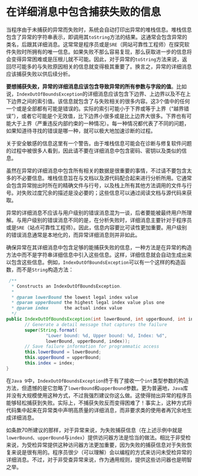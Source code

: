 # 在详细消息中包含捕获失败的信息

当程序由于未捕获的异常⽽失败时，系统会⾃动打印出异常的堆栈信息。堆栈信息包含了异常的字符串表示，即调⽤其`toString`⽅法的结果。这通常会包含异常的类名，后跟其详细消息。这常常是程序员或是`SRE`（⽹站可靠性⼯程师）在探究软件失败时所拥有的唯⼀信息。如果失败不那么容易复现，那么获取进⼀步的信息将会变得异常困难或是压根⼉就不可能。因此，对于异常的`toString`⽅法来说，返回尽可能多的与失败原因相关的信息就变得极其重要了。换⾔之，异常的详细消息应该捕获失败以供后续分析。

**要想捕获失败，异常的详细消息应该包含导致异常的所有参数与字段的值**。⽐如说，`IndexOutOfBoundsException`的详细消息应该包含下边界、上边界以及不在上下边界之间的索引值。该信息就包含了与失败相关的很多内容。这3个值中的任何⼀个或是全部都有可能是错误的。实际的索引可能小于下界或等于上界（“越界错误”），或者它可能是个无效值，⽐下边界⼩很多或是⽐上边界⼤很多。下界也有可能大于上界（严重违反内部约束的一种情况）。每⼀种情况都代表了不同的问题，如果知道待寻找的错误是哪⼀种，就可以极大地加速诊断的过程。

关于安全敏感的信息这⾥有⼀个警告。由于堆栈信息可能会在诊断与修复软件问题的过程中被很多⼈看到，因此请不要在详细消息中包含密码、密钥以及类似的信息。

虽然在异常的详细消息中包含所有相关的数据是很重要的事情，不过请不要包含太多的不必要信息。堆栈信息旨在与⽂档以及源代码配合起来进⾏分析所⽤。它通常会包含异常抛出时所在的精确⽂件与⾏号，以及栈上所有其他⽅法调⽤的⽂件与⾏号。对失败过度冗余的描述是没必要的；这些信息可以通过阅读⽂档与源代码来获取。

异常的详细消息不应该与⽤户级别的错误消息混为⼀谈，后者要能被最终⽤户所理解。与⽤户级别的错误消息不同的是，在分析失败时，详细消息主要针对于程序员或是`SRE`（站点可靠性⼯程师）。因此，信息内容要⽐可读性更加重要。⽤户级别的错误消息通常是本地化的，⽽异常详细消息则并⾮如此。

确保异常在其详细消息中包含足够的能捕获失败的信息，一种方法是在异常的构造方法中而不是字符串详细信息中引入这些信息。这样，详细信息就会自动生成出来以包含这些信息。例如，`IndexOutOfBoundsException`可以有一个这样的构造函数，而不是`String`构造方法：

```java
 /**
  * Constructs an IndexOutOfBoundsException.
  *
  * @param lowerBound the lowest legal index value
  * @param upperBound the highest legal index value plus one
  * @param index      the actual index value
  */
public IndexOutOfBoundsException(int lowerBound, int upperBound, int index) {
       // Generate a detail message that captures the failure
       super(String.format(
               "Lower bound: %d, Upper bound: %d, Index: %d",
               lowerBound, upperBound, index));
       // Save failure information for programmatic access
       this.lowerBound = lowerBound;
       this.upperBound = upperBound;
       this.index = index;
}

```

在`Java 9`中，`IndexOutOfBoundsException`终于有了接收一个`int`类型参数的构造方法，但遗憾的是它忽略了`lowerBound`和`upperBound`参数。更为普遍地，`Java`库并没有大规模使用这种方式，不过我强烈建议你这么做。这使得抛出异常的程序员能够轻松捕获到失败。实际上，不捕获失败反⽽变得困难了！事实上，这种⽅式将代码集中起来在异常类中声明⾼质量的详细消息，⽽非要求类的使⽤者再冗余地⽣成详细消息。

如条款70所建议的那样，对于异常来说，为失败捕获信息（在上述示例中就是`lowerBound`、`upperBound`与`index`）提供访问器方法是恰当的做法。相比于非受检来说，为受检异常提供这种访问器方法更加重要，因为失败的捕获信息对于失败恢复来说是很有用的。程序员很少（可以理解）会以编程的方式来访问未受检异常的详细消息。不过，对于非受查异常来说，作为通用规则，提供这些访问器也是明智之举。